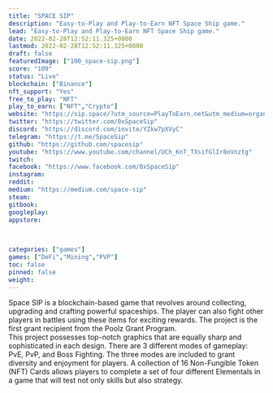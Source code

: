 ```yaml
---
title: "SPACE SIP"
description: "Easy-to-Play and Play-to-Earn NFT Space Ship game."
lead: "Easy-to-Play and Play-to-Earn NFT Space Ship game."
date: 2022-02-28T12:52:11.325+0800
lastmod: 2022-02-28T12:52:11.325+0800
draft: false
featuredImage: ["100_space-sip.png"]
score: "109"
status: "Live"
blockchain: ["Binance"]
nft_support: "Yes"
free_to_play: "NFT"
play_to_earn: ["NFT","Crypto"]
website: "https://sip.space/?utm_source=PlayToEarn.net&utm_medium=organic&utm_campaign=gamepage"
twitter: "https://twitter.com/0xSpaceSip"
discord: "https://discord.com/invite/YZkw7pXVyC"
telegram: "https://t.me/SpaceSip"
github: "https://github.com/spacesip"
youtube: "https://www.youtube.com/channel/UCh_KnT_TXsifGlIr8oVnztg"
twitch: 
facebook: "https://www.facebook.com/0xSpaceSip"
instagram: 
reddit: 
medium: "https://medium.com/space-sip"
steam: 
gitbook: 
googleplay: 
appstore: 

  
    
categories: ["games"]
games: ["DeFi","Mining","PVP"]
toc: false
pinned: false
weight: 
---
```

Space SIP is a blockchain-based game that revolves around collecting, upgrading and crafting powerful spaceships. The player can also fight other players in battles using these items for exciting rewards. The project is the first grant recipient from the Poolz Grant Program.<br> This project possesses top-notch graphics that are equally sharp and sophisticated in each design. There are 3 different modes of gameplay: PvE, PvP, and Boss Fighting. The three modes are included to grant diversity and enjoyment for players. A collection of 16 Non-Fungible Token (NFT) Cards allows players to complete a set of four different Elementals in a game that will test not only skills but also strategy.
